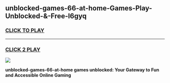 
## unblocked-games-66-at-home-Games-Play-Unblocked-&-Free-l6gyq
<h3>
<a href="https://premium76.site?title=unblocked-games-66-at-home&ref=24A">CLICK TO PLAY</a></h3>
<hr>

<h3>
<a href="https://premium76.site?title=unblocked-games-66-at-home&ref=24A">CLICK 2 PLAY</a>
  
</h3>

<a href="https://premium76.site?title=unblocked-games-66-at-home&ref=24A"><img src="https://clearcache.store/games.png"></a>


**unblocked-games-66-at-home games unblocked: Your Gateway to Fun and Accessible Online Gaming**
